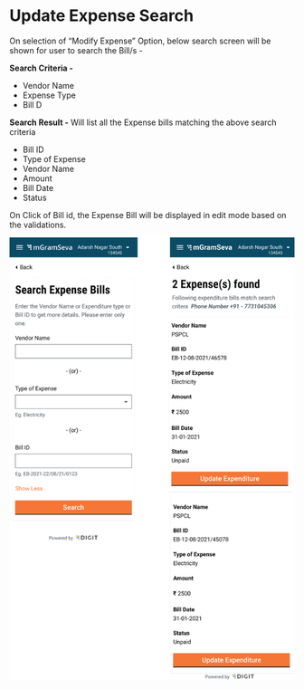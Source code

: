# Update Expense Search

On selection of “Modify Expense” Option, below search screen will be shown for user to search the Bill/s -

**Search Criteria -**

* Vendor Name
* Expense Type
* Bill D

**Search Result -** Will list all the Expense bills matching the above search criteria

* Bill ID
* Type of Expense
* Vendor Name
* Amount
* Bill Date
* Status

On Click of Bill id, the Expense Bill will be displayed in edit mode based on the validations.

![](../../../.gitbook/assets/image%20%2822%29.png)

